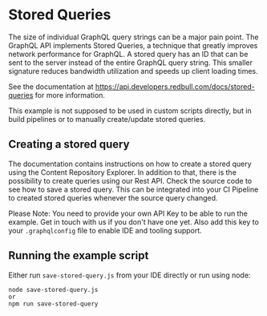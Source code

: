 # Stored Queries
The size of individual GraphQL query strings can be a major pain point. The GraphQL API implements Stored Queries, a technique that greatly improves network performance for GraphQL.
A stored query has an ID that can be sent to the server instead of the entire GraphQL query string. This smaller signature reduces bandwidth utilization and speeds up client loading times.

See the documentation at https://api.developers.redbull.com/docs/stored-queries for more information.

This example is not supposed to be used in custom scripts directly, but in build pipelines or to manually create/update stored queries.

## Creating a stored query
The documentation contains instructions on how to create a stored query using the Content Repository Explorer.
In addition to that, there is the possibility to create queries using our Rest API.
Check the source code to see how to save a stored query. This can be integrated into your CI Pipeline to created stored queries whenever the source query changed.

Please Note: You need to provide your own API Key to be able to run the example. Get in touch with us if you don't have one yet.
Also add this key to your `.graphqlconfig` file to enable IDE and tooling support.

## Running the example script
Either run `save-stored-query.js` from your IDE directly or run using node:
```
node save-stored-query.js
or
npm run save-stored-query
```
